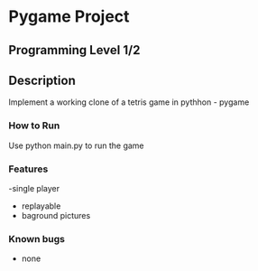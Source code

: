 # Pygame Project 

## Programming Level 1/2

## Description 
Implement a working clone of a tetris game in pythhon - pygame 
### How to Run 
Use python main.py to run the game 

### Features 
-single player 
- replayable 
- baground pictures 

### Known bugs
- none 